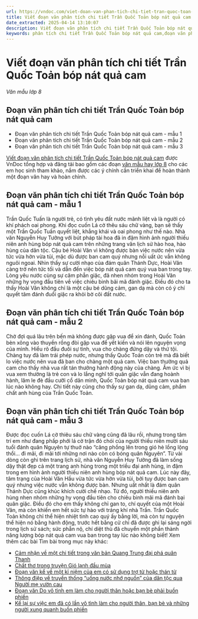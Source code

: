 ```yaml
---
url: https://vndoc.com/viet-doan-van-phan-tich-chi-tiet-tran-quoc-toan-bop-nat-qua-cam-328166
title: Viết đoạn văn phân tích chi tiết Trần Quốc Toản bóp nát quả cam - Văn mẫu lớp 8 - VnDoc.com
date_extracted: 2025-04-14 13:10:07
description: Viết đoạn văn phân tích chi tiết Trần Quốc Toản bóp nát quả cam gồm các đoạn văn mẫu hay lớp 8 cho các em học sinh tham khảo, nắm được các ý chính cần triển khai để hoàn thành một đoạn văn hay và hoàn chỉnh.
keywords: phân tích chi tiết Trần Quốc Toản bóp nát quả cam,đoạn văn phân tích chi tiết Trần Quốc Toản bóp nát quả cam lớp 8,Trần Quốc Toản bóp nát quả cam,viết đoạn văn phân tích chi tiết Trần Quốc Toản bóp nát quả cam,đoạn văn phân tích chi tiết Trần Quốc Toản bóp nát quả cam,bóp nát quả cam,văn mẫu lớp 8,ngữ văn 8
---
```


# Viết đoạn văn phân tích chi tiết Trần Quốc Toản bóp nát quả cam
 _Văn mẫu lớp 8_
## Đoạn văn phân tích chi tiết Trần Quốc Toản bóp nát quả cam
  * Đoạn văn phân tích chi tiết Trần Quốc Toản bóp nát quả cam - mẫu 1
  * Đoạn văn phân tích chi tiết Trần Quốc Toản bóp nát quả cam - mẫu 2
  * Đoạn văn phân tích chi tiết Trần Quốc Toản bóp nát quả cam - mẫu 3

[Viết đoạn văn phân tích chi tiết Trần Quốc Toản bóp nát quả cam](<https://vndoc.com/viet-doan-van-phan-tich-chi-tiet-tran-quoc-toan-bop-nat-qua-cam-328166>) được VnDoc tổng hợp và đăng tải bao gồm các đoạn [văn mẫu hay lớp 8](<https://vndoc.com/van-mau-lop8>) cho các em học sinh tham khảo, nắm được các ý chính cần triển khai để hoàn thành một đoạn văn hay và hoàn chỉnh.
## Đoạn văn phân tích chi tiết Trần Quốc Toản bóp nát quả cam - mẫu 1
Trần Quốc Tuấn là người trẻ, có tình yêu đất nước mãnh liệt và là người có khí phách oai phong. Khi đọc cuốn Lá cờ thêu sáu chữ vàng, bạn sẽ thấy một Trần Quốc Tuấn quyết liệt, khẳng khái và oai phong như thế nào. Nhà văn Nguyễn Huy Tưởng với bút pháp tài hoa đã in đậm hình ảnh người thiếu niên anh hùng bóp nát quả cam trên những trang văn lịch sử hào hoa, hào hùng của dân tộc. Cậu bé Hoài Văn vì không được bàn việc nước nên vừa tức vừa hờn vừa tủi, mặc dù được ban cam quý nhưng nỗi uất ức vẫn không nguôi ngoai. Nhìn thấy sự cười nhạo của đám quân Thánh Dực, Hoài Văn càng trở nên tức tối và dẫn đến việc bóp nát quả cam quý vua ban trong tay. Lòng yêu nước cùng sự căm phẫn giặc, đã nhen nhóm trong Hoài Văn những hy vọng đầu tiên về việc chiêu binh bãi mã đánh giặc. Điều đó cho ta thấy Hoài Văn không chỉ là một cậu bé dũng cảm, gan dạ mà còn có ý chí quyết tâm đánh đuổi giặc ra khỏi bờ cõi đất nước.
## Đoạn văn phân tích chi tiết Trần Quốc Toản bóp nát quả cam - mẫu 2
Chờ đợi quá lâu trên bến mà không được gặp vua để xin đánh, Quốc Toản bèn xông vào thuyền rồng đòi gặp vua để yết kiến và nói lên nguyện vọng của mình. Hiểu rõ đầu đuôi sự tình, vua cho chàng đứng dậy và thứ tội. Chàng tuy đã làm trái phép nước, nhưng thấy Quốc Toản còn trẻ mà đã biết lo việc nước nên vua đã ban cho chàng một quả cam. Việc ban thưởng quả cam cho thấy nhà vua rất tán thưởng hành động này của chàng. Ấm ức vì bị vua xem thường là trẻ con và lo lắng nghĩ tới quân giặc vẫn đang hoành hành, lăm le đè đầu cưỡi cổ dân mình, Quốc Toản bóp nát quả cam vua ban lúc nào không hay. Chi tiết này cũng cho thấy sự gan dạ, dũng cảm, phẩm chất anh hùng của Trần Quốc Toản.
## Đoạn văn phân tích chi tiết Trần Quốc Toản bóp nát quả cam - mẫu 3
Được đọc cuốn Lá cờ thiêu sáu chữ vàng cũng đã lâu rồi, nhưng trong tâm trí em như đang phấp phới lá cờ trận đỏ chói của người thiếu niên mười sáu tuổi đánh quân Nguyên tự thuở nào “căng phồng lên trong gió hè lồng lộng thổi… đi mãi, đi mãi tới những nơi nào còn có bóng quân Nguyên”. Từ vài dòng còn ghi trên trang lịch sử, nhà văn Nguyễn Huy Tưởng đã làm sống dậy thật đẹp cả một trang anh hùng trong một triều đại anh hùng, in đậm trong em hình ảnh người thiếu niên anh hùng bóp nát quả cam. Lúc này đây, tâm trạng của Hoài Văn Hầu vừa tức vừa hờn vừa tủi, bởi tuy được ban cam quý nhưng việc nước vẫn không được bàn. Nhưng uất nhất là đám quân Thánh Dực cũng khúc khích cười chế nhạo. Từ đó, người thiếu niên anh hùng nhen nhóm những hy vọng đầu tiên cho chiêu binh mãi mã đánh bại quân giặc. Điều đó cho em thấy không chỉ gan to, chí quyết của một Hoài Văn, mà còn khiến em hết sức tự hào với tráng khí nhà Trần. Trần Quốc Toản không chỉ thể hiện nhiệt tình cao quý ấy bằng lời, mà còn tự nguyện thể hiện nó bằng hành động, trước hết bằng cử chỉ đã được ghi lại sáng ngời trong lịch sử  sách; sức phẫn nộ, chí diệt thù đã chuyển một phần thành năng lượng bóp nát quả cam vua ban trong tay lúc nào không biết\!
Xem thêm các bài Tìm bài trong mục này khác:
  * [Cảm nhận về một chi tiết trong văn bản Quang Trung đại phá quân Thanh](</cam-nhan-ve-mot-chi-tiet-trong-van-ban-quang-trung-dai-pha-quan-thanh-lop-8-296458>)
  * [Chất thơ trong truyện Gió lạnh đầu mùa](</chat-tho-trong-truyen-gio-lanh-dau-mua-khong-chi-hien-len-qua-cau-chu-hinh-anh-ma-toa-ra-tu-tam-hon-trong-sang-va-tam-long-thom-thao-cua-moi-nguoi-296459>)
  * [Đoạn văn kể về một kỉ niệm của em có sử dụng trợ từ hoặc thán từ](</doan-van-ke-ve-mot-ki-niem-cua-em-co-su-dung-tro-tu-hoac-than-tu-lop-8-296463>)
  * [Thông điệp về truyền thống “uống nước nhớ nguồn” của dân tộc qua Người mẹ vườn cau](</qua-truyen-ngan-nguoi-me-vuon-cau-tac-gia-muon-nhan-gui-den-nguoi-doc-thong-diep-ve-truyen-thong-uong-nuoc-nho-nguon-cua-dan-toc-296465>)
  * [Đoạn văn Do vô tình em làm cho người thân hoặc bạn bè phải buồn phiền](</da-co-lan-nao-do-vo-tinh-em-lam-cho-nguoi-than-hoac-ban-be-phai-buon-phien-chua-296467>)
  * [Kể lại sự việc em đã có lần vô tình làm cho người thân, bạn bè và những người xung quanh buồn phiền](</ke-lai-su-viec-em-da-co-lan-vo-tinh-lam-cho-nguoi-than-ban-be-va-nhung-nguoi-xung-quanh-buon-phien-296662>)


